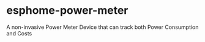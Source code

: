 # esphome-power-meter
A non-invasive Power Meter Device that can track both Power Consumption and Costs
